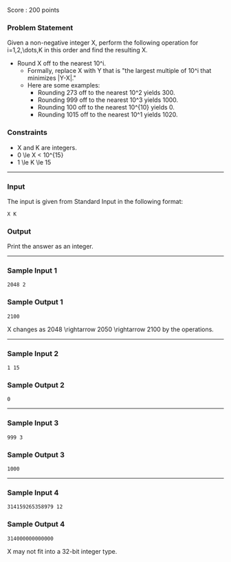 Score : 200 points

### Problem Statement

Given a non-negative integer X, perform the following operation for i=1,2,\dots,K in this order and find the resulting X.

* Round X off to the nearest 10^i.
  + Formally, replace X with Y that is "the largest multiple of 10^i that minimizes |Y-X|."
  + Here are some examples:
    - Rounding 273 off to the nearest 10^2 yields 300.
    - Rounding 999 off to the nearest 10^3 yields 1000.
    - Rounding 100 off to the nearest 10^{10} yields 0.
    - Rounding 1015 off to the nearest 10^1 yields 1020.

### Constraints

* X and K are integers.
* 0 \le X < 10^{15}
* 1 \le K \le 15

---

### Input

The input is given from Standard Input in the following format:

```
X K
```

### Output

Print the answer as an integer.

---

### Sample Input 1

```
2048 2
```

### Sample Output 1

```
2100
```

X changes as 2048 \rightarrow 2050 \rightarrow 2100 by the operations.

---

### Sample Input 2

```
1 15
```

### Sample Output 2

```
0
```

---

### Sample Input 3

```
999 3
```

### Sample Output 3

```
1000
```

---

### Sample Input 4

```
314159265358979 12
```

### Sample Output 4

```
314000000000000
```

X may not fit into a 32-bit integer type.